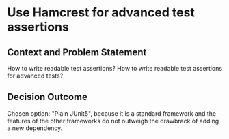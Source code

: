 # Use Hamcrest for advanced test assertions

## Context and Problem Statement

How to write readable test assertions?
How to write readable test assertions for advanced tests?

## Decision Outcome

Chosen option: "Plain JUnit5", because it is a standard framework and the features of the other frameworks do not outweigh the drawbrack of adding a new dependency.
